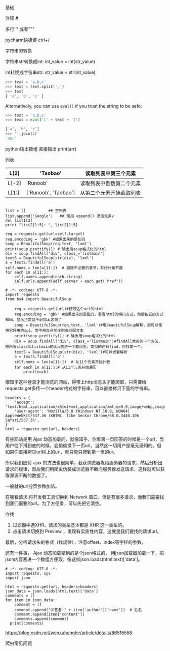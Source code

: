基础

注释 #

多行''' 或者"""

pycharm快捷键 ctrl+/

字符串的转换

字符串str转换成int: int_value = int(str_value)

int转换成字符串str: str_value = str(int_value)

```py
>>> text = 'a,b,c'
>>> text = text.split(',')
>>> text
[ 'a', 'b', 'c' ]
```

Alternatively, you can use `eval()` if you trust the string to be safe:

```py
>>> text = 'a,b,c'
>>> text = eval('[' + text + ']')
```



```py
['a', 'b', 'c']
>>> ''.join(L)
'abc'
```

python输出数组 直接输出 print(arr)

列表

| L[2]  | 'Taobao'             | 读取列表中第三个元素     |
| ----- | -------------------- | ------------------------ |
| L[-2] | 'Runoob'             | 读取列表中倒数第二个元素 |
| L[1:] | ['Runoob', 'Taobao'] | 从第二个元素开始截取列表 |

```
 
list = []          ## 空列表
list.append('Google')   ## 使用 append() 添加元素v
del list1[2]
print "list2[1:5]: ", list2[1:5]
```





```
req = requests.get(url=self.target)
req.encoding = 'gbk' #如果出来的是乱码
soup = BeautifulSoup(req.text, 'lxml')
print(soup.prettify()) # 输出用soup格式化的html
div = soup.findAll('div', class_='listmain')
textS = BeautifulSoup(str(div), 'lxml')
a = textS.findAll('a')
self.nums = len(a[11:])  # 剔除不必要的章节，并统计章节数
for each in a[11:]:
    self.names.append(each.string)
    self.urls.append(self.server + each.get('href'))
```





```
# -*- coding: UTF-8 -*-
import requests
from bs4 import BeautifulSoup

    req = requests.get(url)#获取这个url的html
    req.encoding = 'gbk' #如果出来的是乱码，看看html的编码方式，然后按它的方式解码。显示正常就不必加上这句了
    soup = BeautifulSoup(req.text, 'lxml')#用BeautifulSoup解析，就可以使用它好用的api，而不用自己写正则去匹配文本
    print(soup.prettify()) # 输出用soup格式化的html
    div = soup.findAll('div', class_='listmain')#findAll常用的一个方法，把所有class叫listmain的div放进一个数组里。类似的还有find，只找第一个。
    textS = BeautifulSoup(str(div), 'lxml')#可以嵌套解析
    a = textS.findAll('a')
    self.nums = len(a[11:])  # 从11个元素开始计数
    for each in a[11:]:# 从11个元素开始遍历
    	print(each)

```



像知乎这种登录才能浏览的网站，得带上http消息头才能爬取，只需要给requests.get多传一个header格式的字符串，可以直接拷贝下面的字符串。

```
headers = {
    'accept': 'text/html,application/xhtml+xml,application/xml;q=0.9,image/webp,image/apng,*/*;q=0.8',
    'user-agent': 'Mozilla/5.0 (Windows NT 10.0; WOW64) AppleWebKit/537.36 (KHTML, like Gecko) Chrome/68.0.3440.106 Safari/537.36',
}
html = requests.get(url, headers)
```



有些网站是用 Ajax 动态加载的，就像知乎，你看第一页回答的时候是一个url，当用户往下滑到底的时候，会偷偷换下一页url。当然这一切用户是毫无感知的。但如果你直接拷贝url栏上的url，就只能只爬到第一页的ur。

所以我们应付 ajax 的方法也很简单，截获浏览器发给服务器的请求，然后分析出请求的规律，然后我们用爬虫伪装成浏览器不断向服务器发送请求，这样就可以获取源源不断的数据了。

一般就的url分页参数加倍。

在哪看请求:将开发者工具切换到 Network 窗口，但是有很多请求，而我们需要找到我们需要的url。为了方便看，可以先把它清空。

咋找

1. 过滤器中选XHR，请求的类型基本都是 XHR 这一类型的。
2. 点击请求切换到 Preview ，发现有实质性内容，这就是我们要找的请求url。

最后，分析请求头的格式（找规律），注意offset、index等字样的参数。



还有一件事， Ajax 动态加载拿到的是个json格式的， 用json加载器加载一下，把json内容塞进一个数组方便取。像这样json.loads(html.text)['data']。

```
# -*- coding: UTF-8 -*-
import requests, sys
import json

html = requests.get(url, headers=headers)
json_data = json.loads(html.text)['data']
comments = []
for item in json_data:
    comment = []
    comment.append("回答者:" + item['author']['name'])  # 姓名
    comment.append(item['content'])
    comments.append(comment)
  print(comments)
```



https://blog.csdn.net/wenxuhonghe/article/details/86515558





爬虫常见问题